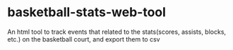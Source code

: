 # basketball-stats-web-tool
An html tool to track events that related to the stats(scores, assists, blocks, etc.) on the basketball court, and export them to csv
